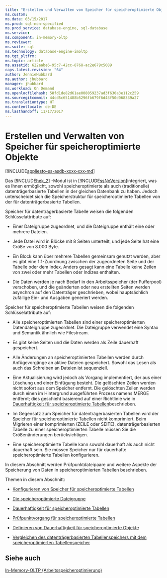 ```yaml
---
title: "Erstellen und Verwalten von Speicher für speicheroptimierte Objekte | Microsoft-Dokumentation"
ms.custom: 
ms.date: 03/15/2017
ms.prod: sql-non-specified
ms.prod_service: database-engine, sql-database
ms.service: 
ms.component: in-memory-oltp
ms.reviewer: 
ms.suite: sql
ms.technology: database-engine-imoltp
ms.tgt_pltfrm: 
ms.topic: article
ms.assetid: 622aabe6-95c7-42cc-8768-ac2e679c5089
caps.latest.revision: "64"
author: JennieHubbard
ms.author: jhubbard
manager: jhubbard
ms.workload: On Demand
ms.openlocfilehash: 58fd1de82d61ae008059237ad3f630a3e112c259
ms.sourcegitcommit: 44cd5c651488b5296fb679f6d43f50d068339a27
ms.translationtype: HT
ms.contentlocale: de-DE
ms.lasthandoff: 11/17/2017
---
```

# <a name="creating-and-managing-storage-for-memory-optimized-objects"></a>Erstellen und Verwalten von Speicher für speicheroptimierte Objekte
[!INCLUDE[appliesto-ss-asdb-xxxx-xxx-md](../../includes/appliesto-ss-asdb-xxxx-xxx-md.md)]

  Das [!INCLUDE[hek_2](../../includes/hek-2-md.md)] -Modul ist in [!INCLUDE[ssNoVersion](../../includes/ssnoversion-md.md)]integriert, was es Ihnen ermöglicht, sowohl speicheroptimierte als auch (traditionelle) datenträgerbasierte Tabellen in der gleichen Datenbank zu haben. Jedoch unterscheidet sich die Speicherstruktur für speicheroptimierte Tabellen von der für datenträgerbasierte Tabellen.  
  
 Speicher für datenträgerbasierte Tabelle weisen die folgenden Schlüsselattribute auf:  
  
-   Einer Dateigruppe zugeordnet, und die Dateigruppe enthält eine oder mehrere Dateien.  
  
-   Jede Datei wird in Blöcke mit 8 Seiten unterteilt, und jede Seite hat eine Größe von 8.000 Byte.  
  
-   Ein Block kann über mehrere Tabellen gemeinsam genutzt werden, aber es gibt eine 1:1-Zuordnung zwischen der zugeordneten Seite und der Tabelle oder dem Index. Anders gesagt kann eine Tabelle keine Zeilen von zwei oder mehr Tabellen oder Indizes enthalten.  
  
-   Die Daten werden je nach Bedarf in den Arbeitsspeicher (der Pufferpool) verschoben, und die geänderten oder neu erstellten Seiten werden asynchron auf den Datenträger geschrieben, wobei hauptsächlich zufällige Ein- und Ausgaben generiert werden.  
  
 Speicher für speicheroptimierte Tabellen weisen die folgenden Schlüsselattribute auf:  
  
-   Alle speicheroptimierten Tabellen sind einer speicheroptimierten Datendateigruppe zugeordnet. Die Dateigruppe verwendet eine Syntax und Semantik ähnlich wie Filestream.  
  
-   Es gibt keine Seiten und die Daten werden als Zeile dauerhaft gespeichert.  
  
-   Alle Änderungen an speicheroptimierten Tabellen werden durch Anfügevorgänge an aktive Dateien gespeichert. Sowohl das Lesen als auch das Schreiben an Dateien ist sequenziell.  
  
-   Eine Aktualisierung wird jedoch als Vorgang implementiert, der aus einer Löschung und einer Einfügung besteht. Die gelöschten Zeilen werden nicht sofort aus dem Speicher entfernt. Die gelöschten Zeilen werden durch einen im Hintergrund ausgeführten Prozess namens MERGE entfernt; dies geschieht basierend auf einer Richtlinie wie in [Dauerhaftigkeit für speicheroptimierte Tabellen](../../relational-databases/in-memory-oltp/durability-for-memory-optimized-tables.md)beschrieben.  
  
-   Im Gegensatz zum Speicher für datenträgerbasierten Tabellen wird der Speicher für speicheroptimierte Tabellen nicht komprimiert. Beim Migrieren einer komprimierten (ZEILE oder SEITE), datenträgerbasierten Tabelle zu einer speicheroptimierten Tabelle müssen Sie die Größenänderungen berücksichtigen.  
  
-   Eine speicheroptimierte Tabelle kann sowohl dauerhaft als auch nicht dauerhaft sein. Sie müssen Speicher nur für dauerhafte speicheroptimierte Tabellen konfigurieren.  
  
 In diesem Abschnitt werden Prüfpunktdateipaare und weitere Aspekte der Speicherung von Daten in speicheroptimierten Tabellen beschrieben.  
  
 Themen in diesem Abschnitt:  
  
-   [Konfigurieren von Speicher für speicheroptimierte Tabellen](../../relational-databases/in-memory-oltp/configuring-storage-for-memory-optimized-tables.md)  
  
-   [Die speicheroptimierte Dateigruppe](../../relational-databases/in-memory-oltp/the-memory-optimized-filegroup.md)  
  
-   [Dauerhaftigkeit für speicheroptimierte Tabellen](../../relational-databases/in-memory-oltp/durability-for-memory-optimized-tables.md)  
  
-   [Prüfpunktvorgang für speicheroptimierte Tabellen](../../relational-databases/in-memory-oltp/checkpoint-operation-for-memory-optimized-tables.md)  
  
-   [Definieren von Dauerhaftigkeit für speicheroptimierte Objekte](../../relational-databases/in-memory-oltp/defining-durability-for-memory-optimized-objects.md)  
  
-   [Vergleichen des datenträgerbasierten Tabellenspeichers mit dem speicheroptimierten Tabellenspeicher](../../relational-databases/in-memory-oltp/comparing-disk-based-table-storage-to-memory-optimized-table-storage.md)  
  
## <a name="see-also"></a>Siehe auch  
 [In-Memory-OLTP &#40;Arbeitsspeicheroptimierung&#41;](../../relational-databases/in-memory-oltp/in-memory-oltp-in-memory-optimization.md)  
  
  
